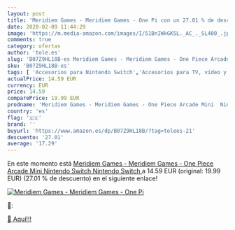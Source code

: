 ```yaml
---
layout: post
title: 'Meridiem Games - Meridiem Games - One Pi con un 27.01 % de descuento'
date: 2020-02-09 11:44:29
image: 'https://m.media-amazon.com/images/I/51BnIWkGK5L._AC_._SL400_.jpg'
comments: true
category: ofertas
author: 'tole.es'
slug: 'B07Z9HL18B-es Meridiem Games - Meridiem Games - One Piece Arcade Mini...'
sku: 'B07Z9HL18B-es'
tags: [ 'Accesorios para Nintendo Switch','Accesorios para TV, vídeo y home cinema','Almacenamiento de datos','Almacenamiento de datos externo','Conversores de vídeo','Electrónica','Hardware y juegos para Nintendo Switch','Informática','Memoria para Nintendo Switch','TV, vídeo y home cinema','Tarjetas de memoria','Tarjetas microSD','Videojuegos','nintendo', ]
actualPrice: 14.59 EUR
currency: EUR
price: 14.59
comparePrice: 19.99 EUR
prodname: 'Meridiem Games - Meridiem Games - One Piece Arcade Mini  Nintendo Switch   Nintendo Switch '
country: 'es'
flag: '🇪🇸'
brand: ''
buyurl: 'https://www.amazon.es/dp/B07Z9HL18B/?tag=tolees-21'
descuento: '27.01'
average: '17.29'
---
```


En este momento está [Meridiem Games - Meridiem Games - One Piece Arcade Mini  Nintendo Switch   Nintendo Switch ](https://www.amazon.es/dp/B07Z9HL18B/?tag=tolees-21) a 14.59 EUR (original: 19.99 EUR) (27.01 %  de descuento) en el siguiente enlace!

[![Meridiem Games - Meridiem Games - One Pi](https://m.media-amazon.com/images/I/51BnIWkGK5L._AC_._SL400_.jpg)](https://www.amazon.es/dp/B07Z9HL18B/?tag=tolees-21)

🔎:


[🛒 Aquí!!!](https://www.amazon.es/dp/B07Z9HL18B/?tag=tolees-21)

